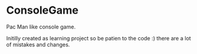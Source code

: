 ConsoleGame
===========

Pac Man like console game. 

Initilly created as learning project so be patien to the code :) there are a lot of mistakes and changes.
